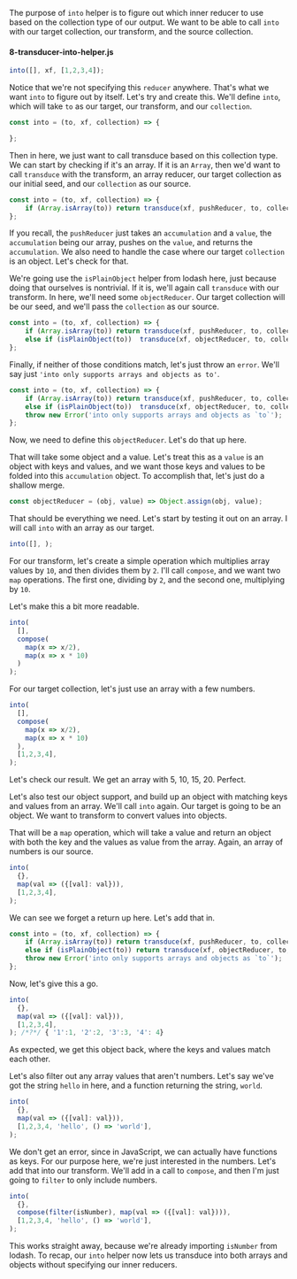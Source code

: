 The purpose of `into` helper is to figure out which inner reducer to use based on the collection type of our output. We want to be able to call `into` with our target collection, our transform, and the source collection.

#### 8-transducer-into-helper.js
```javascript
into([], xf, [1,2,3,4]);
```
Notice that we're not specifying this `reducer` anywhere. That's what we want `into` to figure out by itself. Let's try and create this. We'll define `into`, which will take `to` as our target, our transform, and our `collection`.

```javascript
const into = (to, xf, collection) => {

};
```

Then in here, we just want to call transduce based on this collection type. We can start by checking if it's an array. If it is an `Array`, then we'd want to call `transduce` with the transform, an array reducer, our target collection as our initial seed, and our `collection` as our source.

```javascript
const into = (to, xf, collection) => {
    if (Array.isArray(to)) return transduce(xf, pushReducer, to, collection);
};
```

If you recall, the `pushReducer` just takes an `accumulation` and a `value`, the `accumulation` being our array, pushes on the `value`, and returns the `accumulation`. We also need to handle the case where our target `collection` is an object. Let's check for that.

We're going use the `isPlainObject` helper from lodash here, just because doing that ourselves is nontrivial. If it is, we'll again call `transduce` with our transform. In here, we'll need some `objectReducer`. Our target collection will be our seed, and we'll pass the `collection` as our source.

```javascript
const into = (to, xf, collection) => {
    if (Array.isArray(to)) return transduce(xf, pushReducer, to, collection);
    else if (isPlainObject(to))  transduce(xf, objectReducer, to, collection);
};
```

Finally, if neither of those conditions match, let's just throw an `error`. We'll say just `'into only supports arrays and objects as to'`. 

```javascript
const into = (to, xf, collection) => {
    if (Array.isArray(to)) return transduce(xf, pushReducer, to, collection);
    else if (isPlainObject(to))  transduce(xf, objectReducer, to, collection);
    throw new Error('into only supports arrays and objects as `to`');
};
```

Now, we need to define this `objectReducer`. Let's do that up here.

That will take some object and a value. Let's treat this as a `value` is an object with keys and values, and we want those keys and values to be folded into this `accumulation` object. To accomplish that, let's just do a shallow merge.

```javascript
const objectReducer = (obj, value) => Object.assign(obj, value);
```

That should be everything we need. Let's start by testing it out on an array. I will call `into` with an array as our target. 

```javascript
into([], );
```

For our transform, let's create a simple operation which multiplies array values by `10`, and then divides them by `2`. I'll call `compose`, and we want two `map` operations. The first one, dividing by `2`, and the second one, multiplying by `10`. 

Let's make this a bit more readable. 

```javascript
into(
  [],
  compose(
    map(x => x/2),
    map(x => x * 10)
  )
);
```

For our target collection, let's just use an array with a few numbers.

```javascript
into(
  [],
  compose(
    map(x => x/2),
    map(x => x * 10)
  ),
  [1,2,3,4],
);
```

Let's check our result. We get an array with 5, 10, 15, 20. Perfect. 

Let's also test our object support, and build up an object with matching keys and values from an array. We'll call `into` again. Our target is going to be an object. We want to transform to convert values into objects.

That will be a `map` operation, which will take a value and return an object with both the key and the values as value from the array. Again, an array of numbers is our source.

```javascript
into(
  {},
  map(val => ({[val]: val})),
  [1,2,3,4],
);
```

We can see we forget a return up here. Let's add that in.

```javascript
const into = (to, xf, collection) => {
    if (Array.isArray(to)) return transduce(xf, pushReducer, to, collection);
    else if (isPlainObject(to)) return transduce(xf, objectReducer, to, collection);
    throw new Error('into only supports arrays and objects as `to`');
};
```

Now, let's give this a go. 

```javascript
into(
  {},
  map(val => ({[val]: val})),
  [1,2,3,4],
); /*?*/ { '1':1, '2':2, '3':3, '4': 4}
```

As expected, we get this object back, where the keys and values match each other. 

Let's also filter out any array values that aren't numbers. Let's say we've got the string `hello` in here, and a function returning the string, `world`.

```javascript
into(
  {},
  map(val => ({[val]: val})),
  [1,2,3,4, 'hello', () => 'world'],
);
```

We don't get an error, since in JavaScript, we can actually have functions as keys. For our purpose here, we're just interested in the numbers. Let's add that into our transform. We'll add in a call to `compose`, and then I'm just going to `filter` to only include numbers.

```javascript
into(
  {},
  compose(filter(isNumber), map(val => ({[val]: val}))),
  [1,2,3,4, 'hello', () => 'world'],
);
```

This works straight away, because we're already importing `isNumber` from lodash. To recap, our `into` helper now lets us transduce into both arrays and objects without specifying our inner reducers.